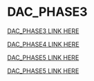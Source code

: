 # DAC_PHASE3

[DAC_PHASE3 LINK HERE](https://us3.ca.analytics.ibm.com/bi/?perspective=story&pathRef=.my_folders%2FPhase3%2FDAC_Phase3&action=view&mode=dashboard)

[DAC_PHASE4 LINK HERE](https://us1.ca.analytics.ibm.com/bi/?perspective=story&pathRef=.my_folders%2FDAC_Phase4&action=view&mode=dashboard)

[DAC_PHASE5 LINK HERE](https://us3.ca.analytics.ibm.com/bi/?perspective=story&pathRef=.my_folders%2FPhase3%2FDAC_Phase5&action=view&mode=dashboard)

[DAC_PHASE5 LINK HERE](https://us1.ca.analytics.ibm.com/bi/?perspective=story&pathRef=.my_folders%2FDAC_Phase5.&action=view&mode=dashboard)
